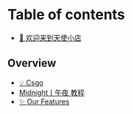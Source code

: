 # Table of contents

* [👋 欢迎来到天使小店](README.md)

## Overview

* [💡 Csgo](overview/csgo.md)
* [Midnight丨午夜 教程](overview/midnight-gun-wu-ye-jiao-cheng.md)
* [✨ Our Features](overview/our-features.md)
